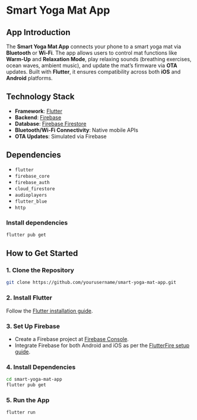 # Smart Yoga Mat App

## App Introduction

The **Smart Yoga Mat App** connects your phone to a smart yoga mat via **Bluetooth** or **Wi-Fi**. The app allows users to control mat functions like **Warm-Up** and **Relaxation Mode**, play relaxing sounds (breathing exercises, ocean waves, ambient music), and update the mat’s firmware via **OTA** updates. Built with **Flutter**, it ensures compatibility across both **iOS** and **Android** platforms.

## Technology Stack

- **Framework**: [Flutter](https://flutter.dev)
- **Backend**: [Firebase](https://firebase.google.com)
- **Database**: [Firebase Firestore](https://firebase.google.com/docs/firestore)
- **Bluetooth/Wi-Fi Connectivity**: Native mobile APIs
- **OTA Updates**: Simulated via Firebase

## Dependencies

- `flutter`
- `firebase_core`
- `firebase_auth`
- `cloud_firestore`
- `audioplayers`
- `flutter_blue`
- `http`

### Install dependencies
```bash
flutter pub get
```

## How to Get Started

### 1. Clone the Repository
```bash
git clone https://github.com/yourusername/smart-yoga-mat-app.git
```

### 2. Install Flutter
Follow the [Flutter installation guide](https://flutter.dev/docs/get-started/install).

### 3. Set Up Firebase
- Create a Firebase project at [Firebase Console](https://console.firebase.google.com/).
- Integrate Firebase for both Android and iOS as per the [FlutterFire setup guide](https://firebase.flutter.dev/docs/overview#installation).

### 4. Install Dependencies
```bash
cd smart-yoga-mat-app
flutter pub get
```

### 5. Run the App
```bash
flutter run
```
